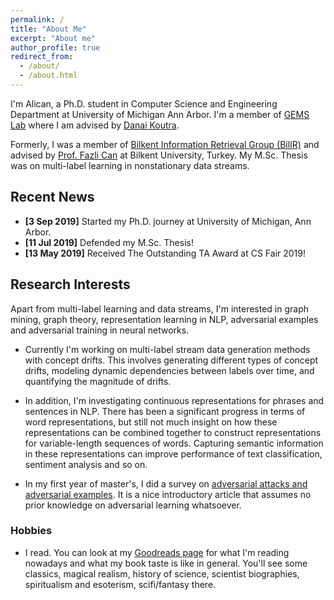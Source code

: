 ```yaml
---
permalink: /
title: "About Me"
excerpt: "About me"
author_profile: true
redirect_from:
  - /about/
  - /about.html
---
```


I'm Alican, a Ph.D. student in Computer Science and Engineering Department at University of Michigan Ann Arbor. I'm a member of [GEMS Lab](https://gemslab.github.io) where I am advised by [Danai Koutra](http://web.eecs.umich.edu/~dkoutra/).

Formerly, I was a member of [Bilkent Information Retrieval Group (BilIR)](http://www.cs.bilkent.edu.tr/~canf/bilir_web/) and advised by [Prof. Fazli Can](http://www.cs.bilkent.edu.tr/~canf/) at Bilkent University, Turkey. My M.Sc. Thesis was on multi-label learning in nonstationary data streams.


##  Recent News

- **[3 Sep 2019]**   Started my Ph.D. journey at University of Michigan, Ann Arbor.
- **[11 Jul 2019]**   Defended my M.Sc. Thesis!
- **[13 May 2019]**   Received The Outstanding TA Award at CS Fair 2019!


## Research Interests

Apart from multi-label learning and data streams, I'm interested in graph mining, graph theory, representation learning in NLP, adversarial examples and adversarial training in neural networks.

- Currently I'm working on multi-label stream data generation methods with concept drifts. This involves generating different types of concept drifts, modeling dynamic dependencies between labels over time, and quantifying the magnitude of drifts.

- In addition, I'm investigating continuous representations for phrases and sentences in NLP. There has been a significant progress in terms of word representations, but still not much insight on how these representations can be combined together to construct representations for variable-length sequences of words. Capturing semantic information in these representations can improve performance of text classification, sentiment analysis and so on.

- In my first year of master's, I did a survey on [adversarial attacks and adversarial examples](http://github.com/abuyukcakir/adversarial-training-survey). It is a nice introductory article that assumes no prior knowledge on adversarial learning whatsoever.  



### Hobbies

- I read. You can look at my [Goodreads page](https://www.goodreads.com/user/show/38006745-alican-buyukcakir) for what I'm reading nowadays and what my book taste is like in general. You'll see some classics, magical realism, history of science, scientist biographies, spiritualism and esoterism, scifi/fantasy there.  
